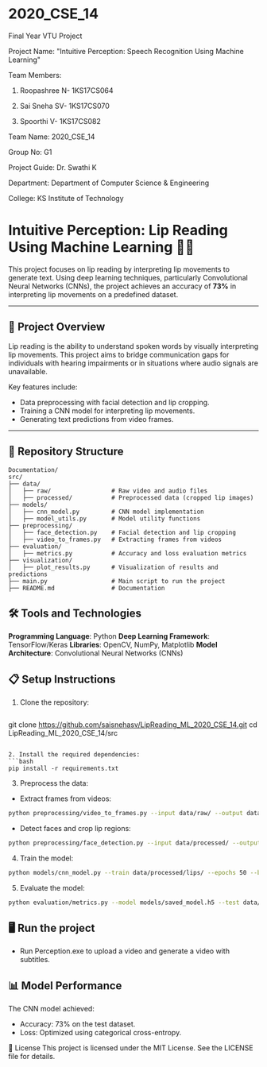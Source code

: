 # 2020_CSE_14

Final Year VTU Project 

Project Name: "Intuitive Perception: Speech Recognition Using Machine Learning"

Team Members:

1. Roopashree N- 1KS17CS064

2. Sai Sneha SV- 1KS17CS070

3. Spoorthi V-   1KS17CS082

Team Name: 2020_CSE_14

Group No: G1

Project Guide: Dr. Swathi K

Department: Department of Computer Science & Engineering 

College: KS Institute of Technology 

# Intuitive Perception: Lip Reading Using Machine Learning 🎥🤖

This project focuses on lip reading by interpreting lip movements to generate text. Using deep learning techniques, particularly Convolutional Neural Networks (CNNs), the project achieves an accuracy of **73%** in interpreting lip movements on a predefined dataset.

---

## 🚀 Project Overview

Lip reading is the ability to understand spoken words by visually interpreting lip movements. This project aims to bridge communication gaps for individuals with hearing impairments or in situations where audio signals are unavailable.  

Key features include:
- Data preprocessing with facial detection and lip cropping.
- Training a CNN model for interpreting lip movements.
- Generating text predictions from video frames.

---

## 📂 Repository Structure

```plaintext
Documentation/
src/
├── data/
│   ├── raw/                 # Raw video and audio files
│   ├── processed/           # Preprocessed data (cropped lip images)
├── models/
│   ├── cnn_model.py         # CNN model implementation
│   ├── model_utils.py       # Model utility functions
├── preprocessing/
│   ├── face_detection.py    # Facial detection and lip cropping
│   ├── video_to_frames.py   # Extracting frames from videos
├── evaluation/
│   ├── metrics.py           # Accuracy and loss evaluation metrics
├── visualization/
│   ├── plot_results.py      # Visualization of results and predictions
├── main.py                  # Main script to run the project
├── README.md                # Documentation
```

## 🛠️  Tools and Technologies
**Programming Language**: Python
**Deep Learning Framework**: TensorFlow/Keras
**Libraries**: OpenCV, NumPy, Matplotlib
**Model Architecture**: Convolutional Neural Networks (CNNs)

## 📋  Setup Instructions

1. Clone the repository:
   ```bash
  git clone https://github.com/saisnehasv/LipReading_ML_2020_CSE_14.git
  cd LipReading_ML_2020_CSE_14/src
   ```

2. Install the required dependencies:
   ```bash
   pip install -r requirements.txt
   ```

3. Preprocess the data:
- Extract frames from videos:
 ```bash
python preprocessing/video_to_frames.py --input data/raw/ --output data/processed/
 ```
- Detect faces and crop lip regions:
 ```bash
python preprocessing/face_detection.py --input data/processed/ --output data/processed/lips/
 ```
4. Train the model:
 ``` bash
python models/cnn_model.py --train data/processed/lips/ --epochs 50 --batch_size 32
 ```
5. Evaluate the model:
 ``` bash
python evaluation/metrics.py --model models/saved_model.h5 --test data/processed/lips/test/
 ```

## 🖥️ Run the project
-  Run Perception.exe to upload a video and generate a video with subtitles. 


## 📊 Model Performance
The CNN model achieved:

- Accuracy: 73% on the test dataset.
- Loss: Optimized using categorical cross-entropy.

📜 License
This project is licensed under the MIT License. See the LICENSE file for details.

